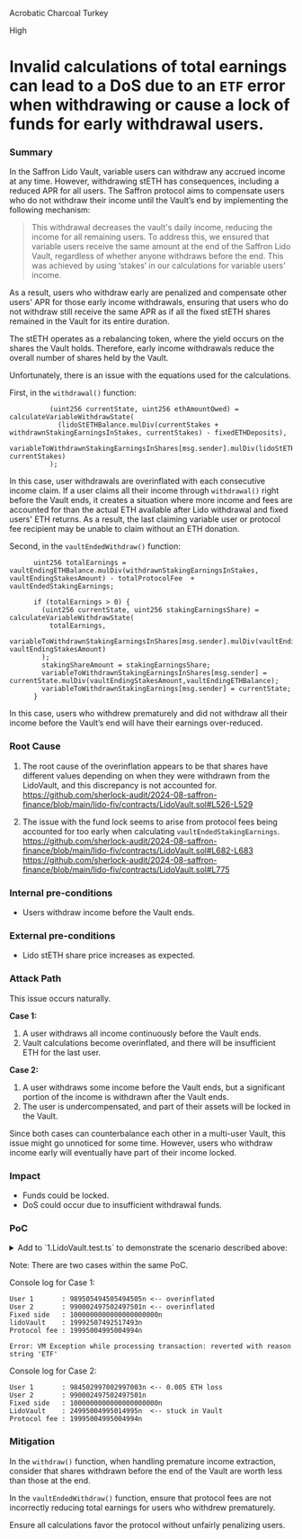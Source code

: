 Acrobatic Charcoal Turkey

High

# Invalid calculations of total earnings can lead to a DoS due to an `ETF` error when withdrawing or cause a lock of funds for early withdrawal users.

### Summary

In the Saffron Lido Vault, variable users can withdraw any accrued income at any time. However, withdrawing stETH has consequences, including a reduced APR for all users. The Saffron protocol aims to compensate users who do not withdraw their income until the Vault’s end by implementing the following mechanism:

> This withdrawal decreases the vault's daily income, reducing the income for all remaining users. To address this, we ensured that variable users receive the same amount at the end of the Saffron Lido Vault, regardless of whether anyone withdraws before the end. This was achieved by using ‘stakes’ in our calculations for variable users' income.

As a result, users who withdraw early are penalized and compensate other users' APR for those early income withdrawals, ensuring that users who do not withdraw still receive the same APR as if all the fixed stETH shares remained in the Vault for its entire duration.

The stETH operates as a rebalancing token, where the yield occurs on the shares the Vault holds. Therefore, early income withdrawals reduce the overall number of shares held by the Vault.

Unfortunately, there is an issue with the equations used for the calculations.

First, in the `withdrawal()` function:

```solidity
          (uint256 currentState, uint256 ethAmountOwed) = calculateVariableWithdrawState(
            (lidoStETHBalance.mulDiv(currentStakes + withdrawnStakingEarningsInStakes, currentStakes) - fixedETHDeposits),
            variableToWithdrawnStakingEarningsInShares[msg.sender].mulDiv(lidoStETHBalance, currentStakes)
          );
```

In this case, user withdrawals are overinflated with each consecutive income claim. If a user claims all their income through `withdrawal()` right before the Vault ends, it creates a situation where more income and fees are accounted for than the actual ETH available after Lido withdrawal and fixed users' ETH returns. As a result, the last claiming variable user or protocol fee recipient may be unable to claim without an ETH donation.

Second, in the `vaultEndedWithdraw()` function:

```solidity
      uint256 totalEarnings = vaultEndingETHBalance.mulDiv(withdrawnStakingEarningsInStakes, vaultEndingStakesAmount) - totalProtocolFee  + vaultEndedStakingEarnings;

      if (totalEarnings > 0) {
        (uint256 currentState, uint256 stakingEarningsShare) = calculateVariableWithdrawState(
          totalEarnings,
          variableToWithdrawnStakingEarningsInShares[msg.sender].mulDiv(vaultEndingETHBalance, vaultEndingStakesAmount)
        );
        stakingShareAmount = stakingEarningsShare;
        variableToWithdrawnStakingEarningsInShares[msg.sender] = currentState.mulDiv(vaultEndingStakesAmount,vaultEndingETHBalance);
        variableToWithdrawnStakingEarnings[msg.sender] = currentState;
      }
```

In this case, users who withdrew prematurely and did not withdraw all their income before the Vault’s end will have their earnings over-reduced.

### Root Cause

1. The root cause of the overinflation appears to be that shares have different values depending on when they were withdrawn from the LidoVault, and this discrepancy is not accounted for.
   https://github.com/sherlock-audit/2024-08-saffron-finance/blob/main/lido-fiv/contracts/LidoVault.sol#L526-L529

2. The issue with the fund lock seems to arise from protocol fees being accounted for too early when calculating `vaultEndedStakingEarnings`.
   https://github.com/sherlock-audit/2024-08-saffron-finance/blob/main/lido-fiv/contracts/LidoVault.sol#L682-L683
   https://github.com/sherlock-audit/2024-08-saffron-finance/blob/main/lido-fiv/contracts/LidoVault.sol#L775

### Internal pre-conditions

* Users withdraw income before the Vault ends.

### External pre-conditions

* Lido stETH share price increases as expected.

### Attack Path

This issue occurs naturally.

**Case 1:**
1. A user withdraws all income continuously before the Vault ends.
2. Vault calculations become overinflated, and there will be insufficient ETH for the last user.

**Case 2:**
1. A user withdraws some income before the Vault ends, but a significant portion of the income is withdrawn after the Vault ends.
2. The user is undercompensated, and part of their assets will be locked in the Vault.

Since both cases can counterbalance each other in a multi-user Vault, this issue might go unnoticed for some time. However, users who withdraw income early will eventually have part of their income locked.

### Impact

* Funds could be locked.
* DoS could occur due to insufficient withdrawal funds.

### PoC

<details><summary> Add to `1.LidoVault.test.ts` to demonstrate the scenario described above:</summary>

```javascript
        it('PoC: Invalid calculations in total earnings', async function () {
          const {
            lidoVault,
            deployer,
            addr1,
            addr2,
            addr3,
            lidoVaultAddress,
          } = await loadFixture(deployLidoVaultFixture)

          const { lidoMock, lidoWithdrawalQueueMock } = await setupMockLidoContracts(lidoVault)

          await lidoVault.connect(addr1).deposit(SIDE.FIXED, { value: parseEther('1000') })
          await lidoVault
            .connect(addr2)
            .deposit(SIDE.VARIABLE, { value: (variableDeposit * BigInt(5)) / BigInt(10) })
          await lidoVault
            .connect(addr3)
            .deposit(SIDE.VARIABLE, { value: (variableDeposit * BigInt(5)) / BigInt(10) })

          await lidoVault.connect(addr1).claimFixedPremium()

          expect(await lidoVault.isStarted()).to.be.true

          const balanceAddr2Before = await ethers.provider.getBalance(addr2)
          const balanceAddr3Before = await ethers.provider.getBalance(addr3)

          let gasAddr2 = BigInt(0);
          let gasAddr3 = BigInt(0);

          const stakingEarnings = parseEther('1')
          
          let shares = await lidoMock.sharesOf(lidoVaultAddress)
          let balance = await lidoMock.balanceOf(lidoVaultAddress)
          await lidoMock.addStakingEarningsForTargetETH(
            balance + stakingEarnings,
            lidoVaultAddress
          )

          gasAddr2 += calculateGasFees(await (await lidoVault.connect(addr2).withdraw(SIDE.VARIABLE)).wait())
          gasAddr2 += calculateGasFees(await (await lidoVault.connect(addr2).finalizeVaultOngoingVariableWithdrawals()).wait())
          
          shares = await lidoMock.sharesOf(lidoVaultAddress)
          balance = await lidoMock.balanceOf(lidoVaultAddress)
          await lidoMock.addStakingEarningsForTargetETH(
            balance + ((stakingEarnings * shares) / parseEther('1000')),
            lidoVaultAddress
          )

          // COMMENT two lines below for Case 2:
          // ↓↓↓ From here ↓↓↓

          gasAddr2 += calculateGasFees(await (await lidoVault.connect(addr2).withdraw(SIDE.VARIABLE)).wait())
          gasAddr2 += calculateGasFees(await (await lidoVault.connect(addr2).finalizeVaultOngoingVariableWithdrawals()).wait())

          // ↑↑↑↑↑↑↑↑↑↑↑↑↑↑↑↑↑

          // end vault
          const { endTime } = await getTimeState(lidoVault)
          await time.increaseTo(endTime + BIG_INT_ONE)

          gasAddr2 += calculateGasFees(await (await lidoVault.connect(addr2).withdraw(SIDE.VARIABLE)).wait())
          gasAddr2 += calculateGasFees(await (await lidoVault.connect(addr2).finalizeVaultEndedWithdrawals(SIDE.VARIABLE)).wait())

          gasAddr3 += calculateGasFees(await (await lidoVault.connect(addr3).finalizeVaultEndedWithdrawals(SIDE.VARIABLE)).wait())

          const balanceAddr2After = await ethers.provider.getBalance(addr2)
          const balanceAddr3After = await ethers.provider.getBalance(addr3)

          const balanceAddr1Before = await ethers.provider.getBalance(addr1)
          const gas = calculateGasFees(await (await lidoVault.connect(addr1).finalizeVaultEndedWithdrawals(SIDE.FIXED)).wait())
          const balanceAddr1After = await ethers.provider.getBalance(addr1)

          console.log(`User 1       :`, balanceAddr2After - balanceAddr2Before + gasAddr2)
          console.log(`User 2       :`, balanceAddr3After - balanceAddr3Before + gasAddr3)
          console.log(`Fixed side   :`, balanceAddr1After - balanceAddr1Before + gas)

          console.log(`LidoVault    :`, await ethers.provider.getBalance(lidoVault))
          console.log(`Protocol fee :`, await lidoVault.appliedProtocolFee())
          await lidoVault.connect(deployer).finalizeVaultEndedWithdrawals(SIDE.VARIABLE)

          console.log(await ethers.provider.getBalance(lidoVault))
        })
```
</details>

Note: There are two cases within the same PoC.

Console log for Case 1:

```text
User 1       : 989505494505494505n <-- overinflated
User 2       : 990002497502497501n <-- overinflated
Fixed side   : 1000000000000000000000n
lidoVault    : 19992507492517493n
Protocol fee : 19995004995004994n

Error: VM Exception while processing transaction: reverted with reason string 'ETF'
```

Console log for Case 2:

```text
User 1       : 984502997002997003n <-- 0.005 ETH loss
User 2       : 990002497502497501n
Fixed side   : 1000000000000000000000n
LidoVault    : 24995004995014995n  <-- stuck in Vault
Protocol fee : 19995004995004994n
```

### Mitigation

In the `withdraw()` function, when handling premature income extraction, consider that shares withdrawn before the end of the Vault are worth less than those at the end.

In the `vaultEndedWithdraw()` function, ensure that protocol fees are not incorrectly reducing total earnings for users who withdrew prematurely.

Ensure all calculations favor the protocol without unfairly penalizing users.